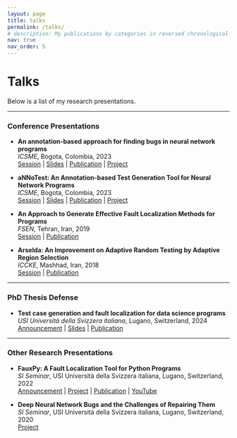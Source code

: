 ```yaml
---
layout: page
title: talks
permalink: /talks/
# description: My publications by categories in reversed chronological order.
nav: true
nav_order: 5
---
```


# Talks

Below is a list of my research presentations.

---

### Conference Presentations

- **An annotation-based approach for finding bugs in neural network programs**  
  *ICSME*, Bogota, Colombia, 2023  
  [Session](https://conf.researchr.org/details/icsme-2023/icsme-2023-journal-first-track/3/An-annotation-based-approach-for-finding-bugs-in-neural-network-programs)
  | [Slides](../files/icsme_2023_annotest_j1c2.pdf) 
  | [Publication](../publications#an-annotation-based-approach-for-finding-bugs-in-neural-network-programs) 
  | [Project](../projects#project-annotest) 

- **aNNoTest: An Annotation-based Test Generation Tool for Neural Network Programs**  
  *ICSME*, Bogota, Colombia, 2023  
  [Session](https://conf.researchr.org/details/icsme-2023/icsme-2023-tool-demo-track/5/aNNoTest-An-Annotation-based-Test-Generation-Tool-for-Neural-Network-Programs) 
  | [Slides](../files/icsme_2023_annotest_tool.pdf) 
  | [Publication](../publications#annotest-an-annotation-based-test-generation-tool-for-neural-network-programs) 
  | [Project](../projects#project-annotest) 

- **An Approach to Generate Effective Fault Localization Methods for Programs**  
  *FSEN*, Tehran, Iran, 2019  
  [Session](https://fsen.ir/2019/AcceptedPapers.aspx) 
  | [Publication](../publications#an-approach-to-generate-effective-fault-localization-methods-for-programs)

- **Arselda: An Improvement on Adaptive Random Testing by Adaptive Region Selection**  
  *ICCKE*, Mashhad, Iran, 2018  
  [Session](https://iccke2018.um.ac.ir/index3651.html?module=htmlpages&func=display&pid=144) 
  | [Publication](../publications#arselda-an-improvement-on-adaptive-random-testing-by-adaptive-region-selection)

---

### PhD Thesis Defense

- **Test case generation and fault localization for data science programs**  
  *USI Università della Svizzera italiana*, Lugano, Switzerland, 2024  
  [Announcement](https://www.usi.ch/en/feeds/28574) 
  | [Slides](../files/phd_thesis_2024.pdf) 
  | [Publication](../publications#test-case-generation-and-fault-localization-for-data-science-programs)

---

### Other Research Presentations

- **FauxPy: A Fault Localization Tool for Python Programs**  
  *SI Seminar*, USI Università della Svizzera italiana, Lugano, Switzerland, 2022  
  [Announcement](https://www.usi.ch/en/feeds/20479) 
  | [Project](../projects#project-fauxpy) 
  | [Publication](../publications#fauxpy-a-fault-localization-tool-for-python) 
  | [YouTube](https://www.youtube.com/watch?v=6ooPPiwd79g)

- **Deep Neural Network Bugs and the Challenges of Repairing Them**  
  *SI Seminar*, USI Università della Svizzera italiana, Lugano, Switzerland, 2020  
  [Project](../projects#project-annotest)

